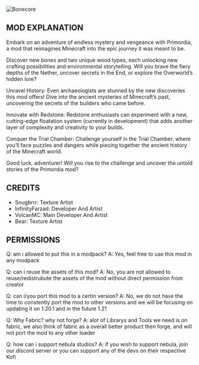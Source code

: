 ![Bonecore](https://cdn.modrinth.com/data/cached_images/e032ec061f699db051685edc18af6b2c952b08eb.png)
## MOD EXPLANATION

Embark on an adventure of endless mystery and vengeance with Primordia, a mod that reimagines Minecraft into the epic journey it was meant to be.

Discover new bones and two unique wood types, each unlocking new crafting possibilities and environmental storytelling. Will you brave the fiery depths of the Nether, uncover secrets in the End, or explore the Overworld’s hidden lore?

Unravel History:
Even archaeologists are stunned by the new discoveries this mod offers! Dive into the ancient mysteries of Minecraft’s past, uncovering the secrets of the builders who came before.

Innovate with Redstone:
Redstone enthusiasts can experiment with a new, cutting-edge floatation system (currently in development) that adds another layer of complexity and creativity to your builds.

Conquer the Trial Chamber:
Challenge yourself in the Trial Chamber, where you’ll face puzzles and dangers while piecing together the ancient history of the Minecraft world.

Good luck, adventurer! Will you rise to the challenge and uncover the untold stories of the Primordia mod?



## CREDITS

- Snugbrrr: Texture Artist
- InfinityFarzad: Developer And Artist
- VolcanMC: Main Developer And Artist
- Bear: Texture Artist

## PERMISSIONS

Q: am i allowed to put this in a modpack?
A: Yes, feel free to use this mod in any modpack

Q: can i reuse the assets of this mod?
A: No, you are not allowed to reuse/redistrubute the assets of the mod without direct permission from creator

Q: can i/you port this mod to a certin version?
A: No, we do not have the time to constently port the mod to other versions and we will be focusing on updating it on 1.20.1 and in the future 1.21

Q: Why Fabric? why not forge?
A: alot of Librarys and Tools we need is on fabric, we also think of fabric as a overall better product then forge, and will not port the mod to any other loader

Q: how can i support nebula studios?
A: if you wish to support nebula, join our discord server or you can support any of the devs on their respective Kofi
